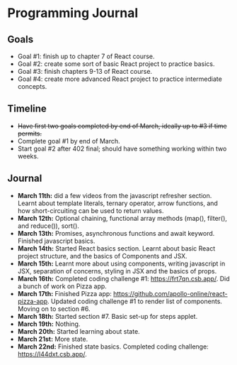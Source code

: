 # Programming Journal

## Goals
* Goal #1: finish up to chapter 7 of React course.
* Goal #2: create some sort of basic React project to practice basics.
* Goal #3: finish chapters 9-13 of React course.
* Goal #4: create more advanced React project to practice intermediate concepts.

## Timeline
* ~~Have first two goals completed by end of March, ideally up to #3 if time permits.~~
* Complete goal #1 by end of March.
* Start goal #2 after 402 final; should have something working within two weeks.

## Journal
* **March 11th:** did a few videos from the javascript refresher section. Learnt about template literals, ternary operator, arrow functions, and how short-circuiting can be used to return values.
* **March 12th:** Optional chaining, functional array methods (map(), filter(), and reduce()), sort().
* **March 13th:** Promises, asynchronous functions and await keyword. Finished javascript basics.
* **March 14th:** Started React basics section. Learnt about basic React project structure, and the basics of Components and JSX.
* **March 15th:** Learnt more about using components, writing javascript in JSX, separation of concerns, styling in JSX and the basics of props.
* **March 16th:** Completed coding challenge #1: https://frt7qn.csb.app/. Did a bunch of work on Pizza app.
* **March 17th:** Finished Pizza app: https://github.com/apollo-online/react-pizza-app. Updated coding challenge #1 to render list of components. Moving on to section #6.
* **March 18th:** Started section #7. Basic set-up for steps applet.
* **March 19th:** Nothing.
* **March 20th:** Started learning about state.
* **March 21st:** More state.
* **March 22nd:** Finished state basics. Completed coding challenge: https://l44dxt.csb.app/.
